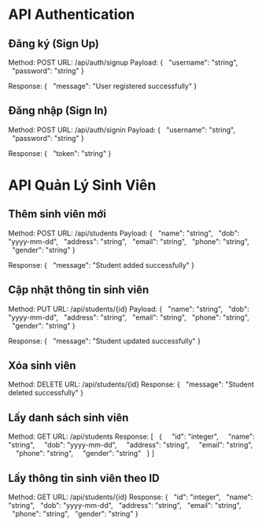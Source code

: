 # API Authentication
## Đăng ký (Sign Up)
Method: POST
URL: /api/auth/signup
Payload:
{
  "username": "string",
  "password": "string"
}

Response:
{
  "message": "User registered successfully"
}

## Đăng nhập (Sign In)
Method: POST
URL: /api/auth/signin
Payload:
{
  "username": "string",
  "password": "string"
}

Response:
{
  "token": "string"
}

# API Quản Lý Sinh Viên
## Thêm sinh viên mới
Method: POST
URL: /api/students
Payload:
{
  "name": "string",
  "dob": "yyyy-mm-dd",
  "address": "string",
  "email": "string",
  "phone": "string",
  "gender": "string"
}

Response:
{
  "message": "Student added successfully"
}

## Cập nhật thông tin sinh viên
Method: PUT
URL: /api/students/{id}
Payload:
{
  "name": "string",
  "dob": "yyyy-mm-dd",
  "address": "string",
  "email": "string",
  "phone": "string",
  "gender": "string"
}

Response:
{
  "message": "Student updated successfully"
}

## Xóa sinh viên
Method: DELETE
URL: /api/students/{id}
Response:
{
  "message": "Student deleted successfully"
}

## Lấy danh sách sinh viên
Method: GET
URL: /api/students
Response:
[
  {
    "id": "integer",
    "name": "string",
    "dob": "yyyy-mm-dd",
    "address": "string",
    "email": "string",
    "phone": "string",
    "gender": "string"
  }
]

## Lấy thông tin sinh viên theo ID
Method: GET
URL: /api/students/{id}
Response:
{
  "id": "integer",
  "name": "string",
  "dob": "yyyy-mm-dd",
  "address": "string",
  "email": "string",
  "phone": "string",
  "gender": "string"
}
